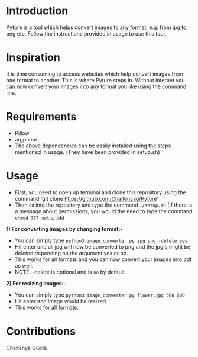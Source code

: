 # Introduction
Pyture is a tool which helps convert images to any format. e.g. from jpg to png etc. Follow the instructions provided in usage to use this tool.

# Inspiration
It is time consuming to access websites which help convert images from one format to another. This is where Pyture steps in. 
Without internet you can now convert your images into any format you like using the command line. 

# Requirements
- Pillow
- argparse
- The above dependencies can be easily installed using the steps mentioned in usage. (They have been provided in setup.sh)

# Usage
- First, you need to open up terminal and clone this repository using the command 'git clone https://github.com/Chaitenyag/Pyture'  
- Then `cd` into the repository and type the command `./setup.sh` (If there is a message about permissions, you would the need to type the command `chmod 777 setup.sh`)

**1) For converting images by changing format:-**
- You can simply type `python3 image_converter.py jpg png -delete yes`
- Hit enter and all jpg will now be converted to png and the jpg's might be deleted depending on the argument yes or no.
- This works for all formats and you can now convert your images into pdf as well.
- NOTE: -delete is optional and is `no` by default.

**2) For resizing images:-**
- You can simply type `python3 image_converter.py flower.jpg 500 500`
- Hit enter and image would be resized.
- This works for all formats.

# Contributions
Chaitenya Gupta
